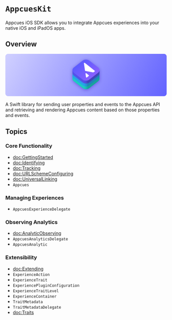 # ``AppcuesKit``

Appcues iOS SDK allows you to integrate Appcues experiences into your native iOS and iPadOS apps.

## Overview

![AppcuesKit icon](banner.png)

A Swift library for sending user properties and events to the Appcues API and retrieving and rendering Appcues content based on those properties and events.

## Topics

### Core Functionality

- <doc:GettingStarted>
- <doc:Identifying>
- <doc:Tracking>
- <doc:URLSchemeConfiguring>
- <doc:UniversalLinking>
- ``Appcues``

### Managing Experiences

- ``AppcuesExperienceDelegate``

### Observing Analytics

- <doc:AnalyticObserving>
- ``AppcuesAnalyticsDelegate``
- ``AppcuesAnalytic``

### Extensibility

- <doc:Extending>
- ``ExperienceAction``
- ``ExperienceTrait``
- ``ExperiencePluginConfiguration``
- ``ExperienceTraitLevel``
- ``ExperienceContainer``
- ``TraitMetadata``
- ``TraitMetadataDelegate``
- <doc:Traits>
